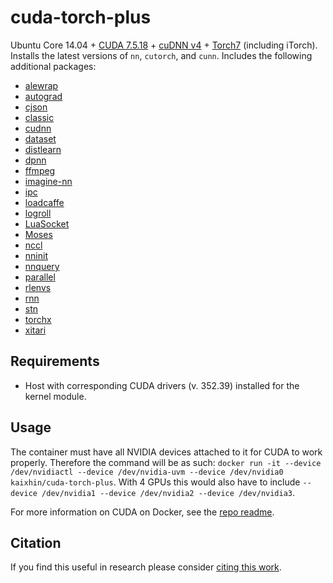 cuda-torch-plus
===============
Ubuntu Core 14.04 + [CUDA 7.5.18](http://www.nvidia.com/object/cuda_home_new.html) + [cuDNN v4](https://developer.nvidia.com/cuDNN) + [Torch7](http://torch.ch/) (including iTorch). Installs the latest versions of `nn`, `cutorch`, and `cunn`. Includes the following additional packages:

- [alewrap](https://github.com/Kaixhin/alewrap)
- [autograd](https://github.com/twitter/torch-autograd)
- [cjson](https://github.com/mpx/lua-cjson)
- [classic](https://github.com/deepmind/classic)
- [cudnn](https://github.com/soumith/cudnn.torch)
- [dataset](https://github.com/twitter/torch-dataset)
- [distlearn](https://github.com/twitter/torch-distlearn)
- [dpnn](https://github.com/Element-Research/dpnn)
- [ffmpeg](https://github.com/clementfarabet/lua---ffmpeg)
- [imagine-nn](https://github.com/szagoruyko/imagine-nn)
- [ipc](https://github.com/twitter/torch-ipc)
- [loadcaffe](https://github.com/szagoruyko/loadcaffe)
- [logroll](https://github.com/rosejn/logroll)
- [LuaSocket](https://github.com/diegonehab/luasocket)
- [Moses](https://github.com/Yonaba/Moses)
- [nccl](https://github.com/ngimel/nccl.torch)
- [nninit](https://github.com/Kaixhin/nninit)
- [nnquery](https://github.com/bshillingford/nnquery)
- [parallel](https://github.com/clementfarabet/lua---parallel)
- [rlenvs](https://github.com/Kaixhin/rlenvs)
- [rnn](https://github.com/Element-Research/rnn)
- [stn](https://github.com/qassemoquab/stnbhwd)
- [torchx](https://github.com/nicolas-leonard/torchx)
- [xitari](https://github.com/Kaixhin/xitari)

Requirements
------------

- Host with corresponding CUDA drivers (v. 352.39) installed for the kernel module.

Usage
-----
The container must have all NVIDIA devices attached to it for CUDA to work properly.
Therefore the command will be as such: `docker run -it --device /dev/nvidiactl --device /dev/nvidia-uvm --device /dev/nvidia0 kaixhin/cuda-torch-plus`.
With 4 GPUs this would also have to include `--device /dev/nvidia1 --device /dev/nvidia2 --device /dev/nvidia3`.

For more information on CUDA on Docker, see the [repo readme](https://github.com/Kaixhin/dockerfiles#cuda).

Citation
--------
If you find this useful in research please consider [citing this work](https://github.com/Kaixhin/dockerfiles/blob/master/CITATION.md).
